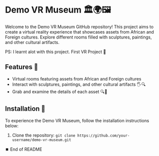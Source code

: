 # Demo VR Museum 🏛️🌍🖼️

Welcome to the Demo VR Museum GitHub repository! This project aims to create a virtual reality experience that showcases assets from African and Foreign cultures. Explore different rooms filled with sculptures, paintings, and other cultural artifacts.

PS: I learnt alot with this project. First VR Project 🚀

## Features 🌟
- Virtual rooms featuring assets from African and Foreign cultures
- Interact with sculptures, paintings, and other cultural artifacts 🖐️🔍
- Grab and examine the details of each asset 🔍🎨

## Installation 🚀
To experience the Demo VR Museum, follow the installation instructions below:
1. Clone the repository: `git clone https://github.com/your-username/demo-vr-museum.git`


⏹️ End of README
